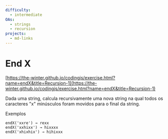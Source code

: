 ```yaml
---
difficulty:
  - intermediate
OAs:
  - strings
  - recursion
projects:
  - md-links
---
```


# End X

[https://the-winter.github.io/codingjs/exercise.html?name=endX&title=Recursion-1](https://the-winter.github.io/codingjs/exercise.html?name=endX&title=Recursion-1)

Dada uma string, calcula recursivamente uma nova string na qual
todos os caracteres "x" minúsculos foram movidos para o final da string.

Exemplos

    endX('xxre') → rexx
    endX('xxhixx') → hixxxx
    endX('xhixhix') → hihixxx
